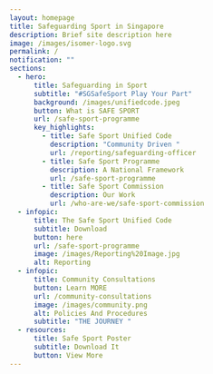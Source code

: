 ```yaml
---
layout: homepage
title: Safeguarding Sport in Singapore
description: Brief site description here
image: /images/isomer-logo.svg
permalink: /
notification: ""
sections:
  - hero:
      title: Safeguarding in Sport
      subtitle: "#SGSafeSport Play Your Part"
      background: /images/unifiedcode.jpeg
      button: What is SAFE SPORT
      url: /safe-sport-programme
      key_highlights:
        - title: Safe Sport Unified Code
          description: "Community Driven "
          url: /reporting/safeguarding-officer
        - title: Safe Sport Programme
          description: A National Framework
          url: /safe-sport-programme
        - title: Safe Sport Commission
          description: Our Work
          url: /who-are-we/safe-sport-commission
  - infopic:
      title: The Safe Sport Unified Code
      subtitle: Download
      button: here
      url: /safe-sport-programme
      image: /images/Reporting%20Image.jpg
      alt: Reporting
  - infopic:
      title: Community Consultations
      button: Learn MORE
      url: /community-consultations
      image: /images/community.png
      alt: Policies And Procedures
      subtitle: "THE JOURNEY "
  - resources:
      title: Safe Sport Poster
      subtitle: Download It
      button: View More
---
```

